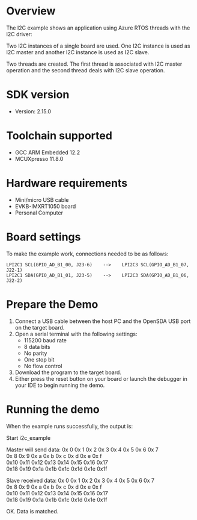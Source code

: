 Overview
========
The I2C example shows an application using Azure RTOS threads with the I2C driver:

Two I2C instances of a single board are used. One I2C instance is used as
I2C master and another I2C instance is used as I2C slave.

Two threads are created. The first thread is associated with I2C master operation
and the second thread deals with I2C slave operation.


SDK version
===========
- Version: 2.15.0

Toolchain supported
===================
- GCC ARM Embedded  12.2
- MCUXpresso  11.8.0

Hardware requirements
=====================
- Mini/micro USB cable
- EVKB-IMXRT1050 board
- Personal Computer

Board settings
==============
To make the example work, connections needed to be as follows:

    LPI2C1 SCL(GPIO_AD_B1_00, J23-6)    -->    LPI2C3 SCL(GPIO_AD_B1_07, J22-1)
    LPI2C1 SDA(GPIO_AD_B1_01, J23-5)    -->    LPI2C3 SDA(GPIO_AD_B1_06, J22-2)

Prepare the Demo
================
1.  Connect a USB cable between the host PC and the OpenSDA USB port on the target board. 
2.  Open a serial terminal with the following settings:
    - 115200 baud rate
    - 8 data bits
    - No parity
    - One stop bit
    - No flow control
3.  Download the program to the target board.
4.  Either press the reset button on your board or launch the debugger in your IDE to begin running the demo.

Running the demo
================
When the example runs successfully, the output is:

Start i2c_example

Master will send data:
0x 0  0x 1  0x 2  0x 3  0x 4  0x 5  0x 6  0x 7  
0x 8  0x 9  0x a  0x b  0x c  0x d  0x e  0x f  
0x10  0x11  0x12  0x13  0x14  0x15  0x16  0x17  
0x18  0x19  0x1a  0x1b  0x1c  0x1d  0x1e  0x1f  

Slave received data:
0x 0  0x 1  0x 2  0x 3  0x 4  0x 5  0x 6  0x 7  
0x 8  0x 9  0x a  0x b  0x c  0x d  0x e  0x f  
0x10  0x11  0x12  0x13  0x14  0x15  0x16  0x17  
0x18  0x19  0x1a  0x1b  0x1c  0x1d  0x1e  0x1f  

OK. Data is matched.
